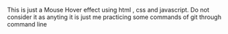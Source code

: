 This is just a Mouse Hover effect using html , css and javascript. 
Do not consider it as anyting it is just me practicing some commands of git through command line
